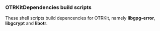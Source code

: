 ### OTRKitDependencies build scripts

These shell scripts build depencencies for OTRKit, namely __libgpg-error__, __libgcrypt__ and __libotr__.
